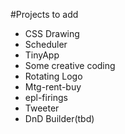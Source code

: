 #Projects to add

- CSS Drawing
- Scheduler
- TinyApp
- Some creative coding
- Rotating Logo
- Mtg-rent-buy
- epl-firings
- Tweeter
- DnD Builder(tbd)